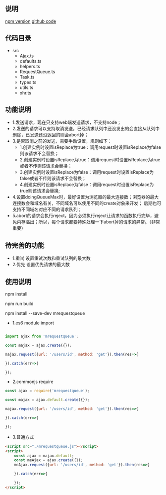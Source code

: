 ## 说明
[npm version](https://www.npmjs.com/package/mrequestqueue)
[github code](https://github.com/mawenjieproject/mrequestqueue.git)

## 代码目录
- src
    - Ajax.ts
    - defaults.ts
    - helpers.ts
    - RequestQueue.ts
    - Task.ts
    - types.ts
    - utils.ts
    - xhr.ts

## 功能说明
- 1.发送请求，现在只支持web端发送请求，不支持node；
- 2.发送的请求可以支持取消发送，已经请求队列中还没发出的会直接从队列中删除，已发送还没返回的则会abort掉；
- 3.是否取消之前的发送，需要手动设置，规则如下：
    - 1.创建实例时设置isReplace为true：调用request时设置isReplace为false则该请求不会替换；
    - 2.创建实例时设置isReplace为true：调用request时设置isReplace为true或者不传则该请求会替换；
    - 3.创建实例时设置isReplace为false：调用request时设置isReplace为false或者不传则该请求不会替换；
    - 4.创建实例时设置isReplace为false：调用request时设置isReplace为true则该请求会替换;
- 4.设置doingQueueMax时，最好设置为浏览器的最大连接数；浏览器的最大连接数会和域名有关，不同域名可以使用不同的create对象来开发；
    后期也可支持不同域名对应不同的请求队列；
- 5.abort的请求会执行reject，因为必须执行reject让请求的函数执行完毕，避免内存溢出；所以，每个请求都要特殊处理一下abort掉的请求的异常。（非常重要）

## 待完善的功能
- 1.重试 设置重试次数和重试队列的最大数
- 2.优先 设置优先请求的最大数

## 使用说明

npm install 

npm run build

npm install --save-dev mrequestqueue

- 1.es6 module import

```javascript

import ajax from 'mrequestqueue';

const majax = ajax.create({});

majax.request({url: '/users/id', method: 'get'}).then(res=>{

}).catch(err=>{

});
```

- 2.commonjs require
```javascript
const ajax = require('mrequestqueue');

const majax = ajax.default.create({});

majax.request({url: '/users/id', method: 'get'}).then(res=>{

}).catch(err=>{

});
```

- 3.普通方式

```html
<script src="./mrequestqueue.js"></script>
<script>
    const ajax = majax.default;
    const meAjax = ajax.create({});
    meAjax.request({url: '/users/id', method: 'get'}).then(res=>{

    }).catch(err=>{

    });
</script>
```